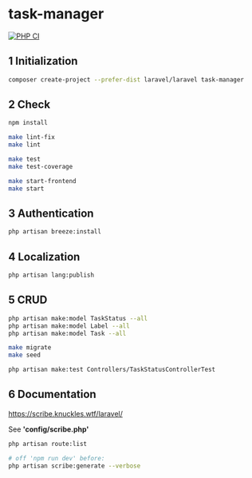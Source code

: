 # task-manager

[![PHP CI](https://github.com/behindthep/task-manager/actions/workflows/phpci.yml/badge.svg)](https://github.com/behindthep/task-manager/actions/workflows/phpci.yml)

## 1 Initialization

```bash
composer create-project --prefer-dist laravel/laravel task-manager
```

## 2 Check

```bash
npm install

make lint-fix
make lint

make test
make test-coverage

make start-frontend
make start
```

## 3 Authentication

```bash
php artisan breeze:install
```

## 4 Localization

```bash
php artisan lang:publish
```

## 5 CRUD

```bash
php artisan make:model TaskStatus --all
php artisan make:model Label --all
php artisan make:model Task --all

make migrate
make seed

php artisan make:test Controllers/TaskStatusControllerTest
```

## 6 Documentation

https://scribe.knuckles.wtf/laravel/

See **'config/scribe.php'**

```bash
php artisan route:list

# off 'npm run dev' before:
php artisan scribe:generate --verbose
```
